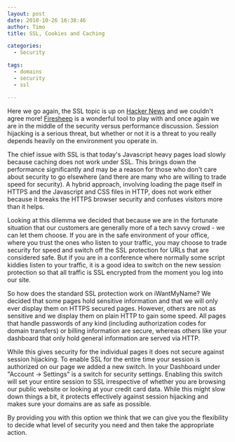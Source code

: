 ```yaml
---
layout: post
date: 2010-10-26 16:38:46
author: Timo
title: SSL, Cookies and Caching

categories:
  - Security

tags:
  - domains
  - security
  - ssl

---
```


Here we go again, the SSL topic is up on [Hacker News](http://news.ycombinator.com/item?id=1827928) and we couldn't agree more! [Firesheep](http://codebutler.com/firesheep) is a wonderful tool to play with and once again we are in the middle of the security versus performance discussion. Session hijacking is a serious threat, but whether or not it is a threat to you really depends heavily on the environment you operate in.

The chief issue with SSL is that today's Javascript heavy pages load slowly because caching does not work under SSL. This brings down the performance significantly and may be a reason for those who don't care about security to go elsewhere (and there are many who are willing to trade speed for security). A hybrid approach, involving loading the page itself in HTTPS and the Javascript and CSS files in HTTP, does not work either because it breaks the HTTPS browser security and confuses visitors more than it helps.

Looking at this dilemma we decided that because we are in the fortunate situation that our customers are generally more of a tech savvy crowd - we can let them choose. If you are in the safe environment of your office, where you trust the ones who listen to your traffic, you may choose to trade security for speed and switch off the SSL protection for URLs that are considered safe. But if you are in a conference where normally some script kiddies listen to your traffic, it is a good idea to switch on the new session protection so that all traffic is SSL encrypted from the moment you log into our site.

So how does the standard SSL protection work on iWantMyName? We decided that some pages hold sensitive information and that we will only ever display them on HTTPS secured pages. However, others are not as sensitive and we display them on plain HTTP to gain some speed. All pages that handle passwords of any kind (including authorization codes for domain transfers) or billing information are secure, whereas others like your dashboard that only hold general information are served via HTTP.

While this gives security for the individual pages it does not secure against session hijacking. To enable SSL for the entire time your session is authorized on our page we added a new switch. In your Dashboard under "Account -> Settings" is a switch for security settings. Enabling this switch will set your entire session to SSL irrespective of whether you are browsing our public website or looking at your credit card data. While this might slow down things a bit, it protects effectively against session hijacking and makes sure your domains are as safe as possible.

By providing you with this option we think that we can give you the flexibility to decide what level of security you need and then take the appropriate action.
